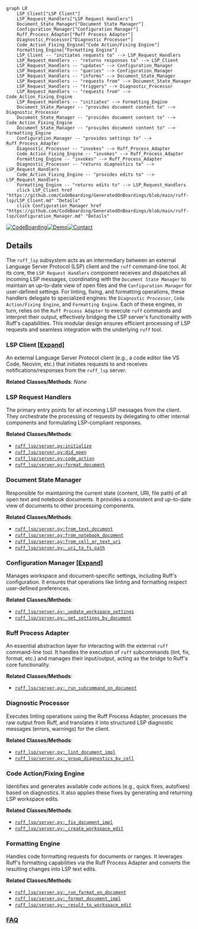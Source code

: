 ```mermaid
graph LR
    LSP_Client["LSP Client"]
    LSP_Request_Handlers["LSP Request Handlers"]
    Document_State_Manager["Document State Manager"]
    Configuration_Manager["Configuration Manager"]
    Ruff_Process_Adapter["Ruff Process Adapter"]
    Diagnostic_Processor["Diagnostic Processor"]
    Code_Action_Fixing_Engine["Code Action/Fixing Engine"]
    Formatting_Engine["Formatting Engine"]
    LSP_Client -- "initiates requests to" --> LSP_Request_Handlers
    LSP_Request_Handlers -- "returns responses to" --> LSP_Client
    LSP_Request_Handlers -- "updates" --> Configuration_Manager
    LSP_Request_Handlers -- "queries" --> Configuration_Manager
    LSP_Request_Handlers -- "informs" --> Document_State_Manager
    LSP_Request_Handlers -- "requests from" --> Document_State_Manager
    LSP_Request_Handlers -- "triggers" --> Diagnostic_Processor
    LSP_Request_Handlers -- "requests from" --> Code_Action_Fixing_Engine
    LSP_Request_Handlers -- "initiates" --> Formatting_Engine
    Document_State_Manager -- "provides document content to" --> Diagnostic_Processor
    Document_State_Manager -- "provides document content to" --> Code_Action_Fixing_Engine
    Document_State_Manager -- "provides document content to" --> Formatting_Engine
    Configuration_Manager -- "provides settings to" --> Ruff_Process_Adapter
    Diagnostic_Processor -- "invokes" --> Ruff_Process_Adapter
    Code_Action_Fixing_Engine -- "invokes" --> Ruff_Process_Adapter
    Formatting_Engine -- "invokes" --> Ruff_Process_Adapter
    Diagnostic_Processor -- "returns diagnostics to" --> LSP_Request_Handlers
    Code_Action_Fixing_Engine -- "provides edits to" --> LSP_Request_Handlers
    Formatting_Engine -- "returns edits to" --> LSP_Request_Handlers
    click LSP_Client href "https://github.com/CodeBoarding/GeneratedOnBoardings/blob/main/ruff-lsp/LSP_Client.md" "Details"
    click Configuration_Manager href "https://github.com/CodeBoarding/GeneratedOnBoardings/blob/main/ruff-lsp/Configuration_Manager.md" "Details"
```

[![CodeBoarding](https://img.shields.io/badge/Generated%20by-CodeBoarding-9cf?style=flat-square)](https://github.com/CodeBoarding/GeneratedOnBoardings)[![Demo](https://img.shields.io/badge/Try%20our-Demo-blue?style=flat-square)](https://www.codeboarding.org/demo)[![Contact](https://img.shields.io/badge/Contact%20us%20-%20contact@codeboarding.org-lightgrey?style=flat-square)](mailto:contact@codeboarding.org)

## Details

The `ruff_lsp` subsystem acts as an intermediary between an external Language Server Protocol (LSP) client and the `ruff` command-line tool. At its core, the `LSP Request Handlers` component receives and dispatches all incoming LSP messages, coordinating with the `Document State Manager` to maintain an up-to-date view of open files and the `Configuration Manager` for user-defined settings. For linting, fixing, and formatting operations, these handlers delegate to specialized engines: the `Diagnostic Processor`, `Code Action/Fixing Engine`, and `Formatting Engine`. Each of these engines, in turn, relies on the `Ruff Process Adapter` to execute `ruff` commands and interpret their output, effectively bridging the LSP server's functionality with Ruff's capabilities. This modular design ensures efficient processing of LSP requests and seamless integration with the underlying `ruff` tool.

### LSP Client [[Expand]](./LSP_Client.md)
An external Language Server Protocol client (e.g., a code editor like VS Code, Neovim, etc.) that initiates requests to and receives notifications/responses from the `ruff_lsp` server.


**Related Classes/Methods**: _None_

### LSP Request Handlers
The primary entry points for all incoming LSP messages from the client. They orchestrate the processing of requests by delegating to other internal components and formulating LSP-compliant responses.


**Related Classes/Methods**:

- <a href="https://github.com/astral-sh/ruff-lsp/blob/main/ruff_lsp/server.py" target="_blank" rel="noopener noreferrer">`ruff_lsp/server.py:initialize`</a>
- <a href="https://github.com/astral-sh/ruff-lsp/blob/main/ruff_lsp/server.py" target="_blank" rel="noopener noreferrer">`ruff_lsp/server.py:did_open`</a>
- <a href="https://github.com/astral-sh/ruff-lsp/blob/main/ruff_lsp/server.py" target="_blank" rel="noopener noreferrer">`ruff_lsp/server.py:code_action`</a>
- <a href="https://github.com/astral-sh/ruff-lsp/blob/main/ruff_lsp/server.py" target="_blank" rel="noopener noreferrer">`ruff_lsp/server.py:format_document`</a>


### Document State Manager
Responsible for maintaining the current state (content, URI, file path) of all open text and notebook documents. It provides a consistent and up-to-date view of documents to other processing components.


**Related Classes/Methods**:

- <a href="https://github.com/astral-sh/ruff-lsp/blob/main/ruff_lsp/server.py" target="_blank" rel="noopener noreferrer">`ruff_lsp/server.py:from_text_document`</a>
- <a href="https://github.com/astral-sh/ruff-lsp/blob/main/ruff_lsp/server.py" target="_blank" rel="noopener noreferrer">`ruff_lsp/server.py:from_notebook_document`</a>
- <a href="https://github.com/astral-sh/ruff-lsp/blob/main/ruff_lsp/server.py" target="_blank" rel="noopener noreferrer">`ruff_lsp/server.py:from_cell_or_text_uri`</a>
- <a href="https://github.com/astral-sh/ruff-lsp/blob/main/ruff_lsp/server.py" target="_blank" rel="noopener noreferrer">`ruff_lsp/server.py:_uri_to_fs_path`</a>


### Configuration Manager [[Expand]](./Configuration_Manager.md)
Manages workspace and document-specific settings, including Ruff's configuration. It ensures that operations like linting and formatting respect user-defined preferences.


**Related Classes/Methods**:

- <a href="https://github.com/astral-sh/ruff-lsp/blob/main/ruff_lsp/server.py" target="_blank" rel="noopener noreferrer">`ruff_lsp/server.py:_update_workspace_settings`</a>
- <a href="https://github.com/astral-sh/ruff-lsp/blob/main/ruff_lsp/server.py" target="_blank" rel="noopener noreferrer">`ruff_lsp/server.py:_get_settings_by_document`</a>


### Ruff Process Adapter
An essential abstraction layer for interacting with the external `ruff` command-line tool. It handles the execution of `ruff` subcommands (lint, fix, format, etc.) and manages their input/output, acting as the bridge to Ruff's core functionality.


**Related Classes/Methods**:

- <a href="https://github.com/astral-sh/ruff-lsp/blob/main/ruff_lsp/server.py" target="_blank" rel="noopener noreferrer">`ruff_lsp/server.py:_run_subcommand_on_document`</a>


### Diagnostic Processor
Executes linting operations using the Ruff Process Adapter, processes the raw output from Ruff, and translates it into structured LSP diagnostic messages (errors, warnings) for the client.


**Related Classes/Methods**:

- <a href="https://github.com/astral-sh/ruff-lsp/blob/main/ruff_lsp/server.py" target="_blank" rel="noopener noreferrer">`ruff_lsp/server.py:_lint_document_impl`</a>
- <a href="https://github.com/astral-sh/ruff-lsp/blob/main/ruff_lsp/server.py" target="_blank" rel="noopener noreferrer">`ruff_lsp/server.py:_group_diagnostics_by_cell`</a>


### Code Action/Fixing Engine
Identifies and generates available code actions (e.g., quick fixes, autofixes) based on diagnostics. It also applies these fixes by generating and returning LSP workspace edits.


**Related Classes/Methods**:

- <a href="https://github.com/astral-sh/ruff-lsp/blob/main/ruff_lsp/server.py" target="_blank" rel="noopener noreferrer">`ruff_lsp/server.py:_fix_document_impl`</a>
- <a href="https://github.com/astral-sh/ruff-lsp/blob/main/ruff_lsp/server.py" target="_blank" rel="noopener noreferrer">`ruff_lsp/server.py:_create_workspace_edit`</a>


### Formatting Engine
Handles code formatting requests for documents or ranges. It leverages Ruff's formatting capabilities via the Ruff Process Adapter and converts the resulting changes into LSP text edits.


**Related Classes/Methods**:

- <a href="https://github.com/astral-sh/ruff-lsp/blob/main/ruff_lsp/server.py" target="_blank" rel="noopener noreferrer">`ruff_lsp/server.py:_run_format_on_document`</a>
- <a href="https://github.com/astral-sh/ruff-lsp/blob/main/ruff_lsp/server.py" target="_blank" rel="noopener noreferrer">`ruff_lsp/server.py:_format_document_impl`</a>
- <a href="https://github.com/astral-sh/ruff-lsp/blob/main/ruff_lsp/server.py" target="_blank" rel="noopener noreferrer">`ruff_lsp/server.py:_result_to_workspace_edit`</a>




### [FAQ](https://github.com/CodeBoarding/GeneratedOnBoardings/tree/main?tab=readme-ov-file#faq)